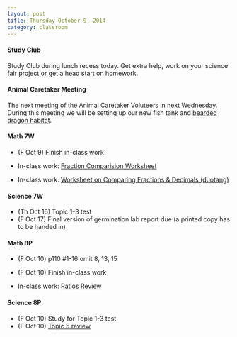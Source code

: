 ```yaml
---
layout: post  
title: Thursday October 9, 2014
category: classroom
--- 
```

#### Study Club
Study Club during lunch recess today. Get extra help, work on your science fair project or get a head start on homework.

#### Animal Caretaker Meeting
The next meeting of the Animal Caretaker Voluteers in next Wednesday. During this meeting we will be setting up our new fish tank and [bearded dragon habitat](http://drpineda.ca/new-classroom-tenant.html).


#### Math 7W
* (F Oct 9) Finish in-class work

* In-class work: [Fraction Comparision Worksheet](https://www.dropbox.com/s/ddis0goehc6tg9e/Fraction%20Comparision%20Sheet.pdf?dl=0)
* In-class work: [Worksheet on Comparing Fractions & Decimals (duotang)](https://www.dropbox.com/s/38e9qtrzb0nha92/WS%20on%20Comparing%20Fractions%20and%20Decimals.pdf?dl=0)

#### Science 7W
* (Th Oct 16) Topic 1-3 test
* (F Oct 17) Final version of germination lab report due (a printed copy has to be handed in)

#### Math 8P
* (F Oct 10) p110 #1-16 omit 8, 13, 15
* (F Oct 10) Finish in-class work

* In-class work: [Ratios Review](https://www.dropbox.com/s/lssc7nf70bwg1vq/WS%20Ratio%20Review%20w%20chart.pdf?dl=0) 


#### Science 8P
* (F Oct 10) Study for Topic 1-3 test
* (F Oct 10) [Topic 5 review](https://www.dropbox.com/s/uz1d8ve6ognskfr/ScienceFocus%208%20p58.pdf?dl=0)
